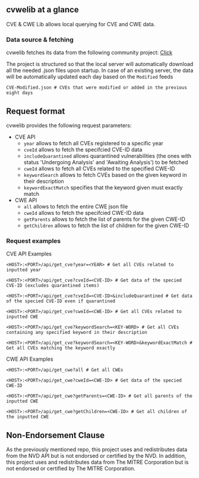 ## cvwelib at a glance

CVE & CWE Lib allows local querying for CVE and CWE data.

### Data source & fetching

cvwelib fetches its data from the following community project: [Click](https://github.com/fkie-cad/nvd-json-data-feeds)

The project is structured so that the local server will automatically download all the needed .json files upon startup.
In case of an existing server, the data will be automatically updated each day based on the `Modified` feeds

```plain
CVE-Modified.json # CVEs that were modified or added in the previous eight days
```

## Request format

cvwelib provides the following request parameters:
- CVE API
    - `year` allows to fetch all CVEs registered to a specific year
    - `cveId` allows to fetch the specifcied CVE-ID data
    - `includeQuarantined` allows quarantined vulnerabilities (the ones with status 'Undergoing Analysis' and 'Awaiting Analysis') to be fetched
    - `cweId` allows to fetch all CVEs related to the specified CWE-ID
    - `keywordSearch` allows to fetch CVEs based on the given keyword in their description
    - `keywordExactMatch` specifies that the keyword given must exactly match
- CWE API
    - `all` allows to fetch the entire CWE json file 
    - `cweId` allows to fetch the specifcied CWE-ID data
    - `getParents` allows to fetch the list of parents for the given CWE-ID
    - `getChildren` allows to fetch the list of children for the given CWE-ID

### Request examples

CVE API Examples

```plain
<HOST>:<PORT>/api/get_cve?year=<YEAR> # Get all CVEs related to inputted year
```

```plain
<HOST>:<PORT>/api/get_cve?cveId=<CVE-ID> # Get data of the specied CVE-ID (excludes quarantined items)
```

```plain
<HOST>:<PORT>/api/get_cve?cveId=<CVE-ID>&includeQuarantined # Get data of the specied CVE-ID even if quarantined
```

```plain
<HOST>:<PORT>/api/get_cve?cweId=<CWE-ID> # Get all CVEs related to inputted CWE
```

```plain
<HOST>:<PORT>/api/get_cve?keywordSearch=<KEY-WORD> # Get all CVEs containing any specified keyword in their description
```

```plain
<HOST>:<PORT>/api/get_cve?keywordSearch=<KEY-WORD>&keywordExactMatch # Get all CVEs matching the keyword exactly
```

CWE API Examples

```plain
<HOST>:<PORT>/api/get_cwe?all # Get all CWEs
```

```plain
<HOST>:<PORT>/api/get_cwe?cweId=<CWE-ID> # Get data of the specied CWE-ID
```

```plain
<HOST>:<PORT>/api/get_cwe?getParents=<CWE-ID> # Get all parents of the inputted CWE
```

```plain
<HOST>:<PORT>/api/get_cwe?getChildren=<CWE-ID> # Get all children of the inputted CWE
```

## Non-Endorsement Clause

As the previously mentioned repo, this project uses and redistributes data from the NVD API but is not endorsed or certified by the NVD.
In addition, this project uses and redistributes data from The MITRE Corporation but is not endorsed or certified by The MITRE Corporation.
